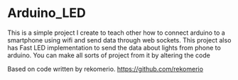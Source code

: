 # Arduino_LED
This is a simple project I create to teach other how to connect arduino to a smartphone using wifi and send data through web sockets. This project also has Fast LED implementation to send the data about lights from phone to arduino. You can make all sorts of project from it by altering the code

Based on code written by rekomerio. https://github.com/rekomerio
